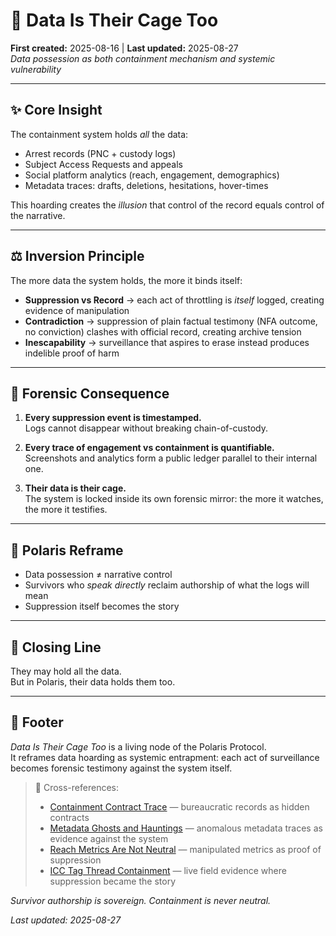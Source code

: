 # 🧾 Data Is Their Cage Too  
**First created:** 2025-08-16 | **Last updated:** 2025-08-27  
*Data possession as both containment mechanism and systemic vulnerability*

---

## ✨ Core Insight  

The containment system holds *all* the data:  
- Arrest records (PNC + custody logs)  
- Subject Access Requests and appeals  
- Social platform analytics (reach, engagement, demographics)  
- Metadata traces: drafts, deletions, hesitations, hover-times  

This hoarding creates the *illusion* that control of the record equals control of the narrative.  

---

## ⚖️ Inversion Principle  

The more data the system holds, the more it binds itself:  

- **Suppression vs Record** → each act of throttling is *itself* logged, creating evidence of manipulation  
- **Contradiction** → suppression of plain factual testimony (NFA outcome, no conviction) clashes with official record, creating archive tension  
- **Inescapability** → surveillance that aspires to erase instead produces indelible proof of harm  

---

## 🔎 Forensic Consequence  

1. **Every suppression event is timestamped.**  
   Logs cannot disappear without breaking chain-of-custody.  

2. **Every trace of engagement vs containment is quantifiable.**  
   Screenshots and analytics form a public ledger parallel to their internal one.  

3. **Their data is their cage.**  
   The system is locked inside its own forensic mirror: the more it watches, the more it testifies.  

---

## 🔮 Polaris Reframe  

- Data possession ≠ narrative control  
- Survivors who *speak directly* reclaim authorship of what the logs will mean  
- Suppression itself becomes the story  

---

## 📌 Closing Line  

They may hold all the data.  
But in Polaris, their data holds them too.  

---

## 🏮 Footer  

*Data Is Their Cage Too* is a living node of the Polaris Protocol.  
It reframes data hoarding as systemic entrapment: each act of surveillance becomes forensic testimony against the system itself.  

> 📡 Cross-references:  
> - [Containment Contract Trace](./⚖️_containment_contract_trace.md) — bureaucratic records as hidden contracts  
> - [Metadata Ghosts and Hauntings](./🪦_metadata_ghosts_and_hauntings.md) — anomalous metadata traces as evidence against the system  
> - [Reach Metrics Are Not Neutral](../Containment_Scripts/🧨_reach_metrics_are_not_neutral.md) — manipulated metrics as proof of suppression  
> - [ICC Tag Thread Containment](../Field_Logs/🛰️_icc_tag_thread_containment.md) — live field evidence where suppression became the story  

*Survivor authorship is sovereign. Containment is never neutral.*  

_Last updated: 2025-08-27_
